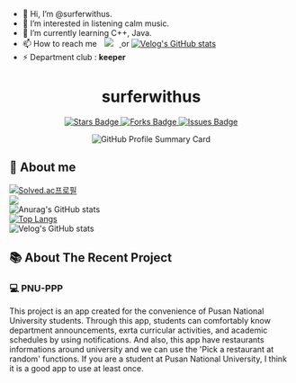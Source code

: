 - 👋 Hi, I’m @surferwithus.
- 👀 I’m interested in listening calm music.
- 🌱 I’m currently learning C++, Java.
- 📫 How to reach me <a href="https://instagram.com/orezvun">
    <img 
        src="http://img.shields.io/badge/-orezvun-black?style=flat&logo=instagram&link=https://instagram.com/orezvun/"
        style="height : auto; margin-left : 10px; margin-right : 10px;"/>
</a> or [![Velog's GitHub stats](https://velog-readme-stats.vercel.app/api/badge?name=surferwithus)](https://velog.io/@surferwithus)  
- ⚡ Department club : **keeper**

<!--
[![Hits](https://hits.seeyoufarm.com/api/count/incr/badge.svg?url=https%3A%2F%2Fgithub.com%2Fsurferwithus&count_bg=%23507EDE&title_bg=%23000000&icon=&icon_color=%23E7E7E7&title=hits&edge_flat=false)](https://hits.seeyoufarm.com)
<br/>
[![Solved.ac
프로필](http://mazassumnida.wtf/api/v2/generate_badge?boj=dbsdud3272)](https://solved.ac/dbsdud3272)
<img src="http://mazandi.herokuapp.com/api?handle=dbsdud3272&theme=warm"/>
![Anurag's GitHub stats](https://github-readme-stats.vercel.app/api?username=surferwithus&show_icons=true&theme=radical)
[![Top Langs](https://github-readme-stats.vercel.app/api/top-langs/?username=surferwithus&layout=compact)](https://github.com/delay-100/github-readme-stats)
-->

<h1 align="center">surferwithus</h1>

<p align="center">
  <a href="https://github.com/surferwithus/pnu-ppp">
    <img src="https://img.shields.io/github/stars/yourusername/yourprojectname?style=social" alt="Stars Badge">
  </a>
  <a href="https://github.com/surferwithus/pnu-ppp/network/members">
    <img src="https://img.shields.io/github/forks/yourusername/yourprojectname?style=social" alt="Forks Badge">
  </a>
  <a href="https://github.com/surferwithus/pnu-ppp/issues">
    <img src="https://img.shields.io/github/issues/yourusername/yourprojectname" alt="Issues Badge">
  </a>
</p>
<p align="center">
  <img src="https://github-profile-summary-cards.vercel.app/api/cards/profile-details?username=surferwithus&theme=github" alt="GitHub Profile Summary Card">
</p>

## 👀 About me
  [![Solved.ac프로필](http://mazassumnida.wtf/api/v2/generate_badge?boj=dbsdud3272)](https://solved.ac/dbsdud3272)
  </br>
  <img src="http://mazandi.herokuapp.com/api?handle=dbsdud3272&theme=warm"/>
  </br>
  ![Anurag's GitHub stats](https://github-readme-stats.vercel.app/api?username=surferwithus&show_icons=true&theme=radical)
  </br>
  [![Top Langs](https://github-readme-stats.vercel.app/api/top-langs/?username=surferwithus&layout=compact)](https://github.com/delay-100/github-readme-stats)
  </br>
  ![Velog's GitHub stats](https://velog-readme-stats.vercel.app/api?name=surferwithus)


## 📚 About The Recent Project

### 💻 PNU-PPP
This project is an app created for the convenience of Pusan National University students.
Through this app, students can comfortably know department announcements, exrta curricular activities, and academic schedules by using notifications.
And also, this app have restaurants informations around university and we can use the 'Pick a restaurant at random' functions.
If you are a student at Pusan National University, I think it is a good app to use at least once.

